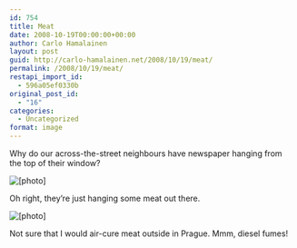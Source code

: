 ```yaml
---
id: 754
title: Meat
date: 2008-10-19T00:00:00+00:00
author: Carlo Hamalainen
layout: post
guid: http://carlo-hamalainen.net/2008/10/19/meat/
permalink: /2008/10/19/meat/
restapi_import_id:
  - 596a05ef0330b
original_post_id:
  - "16"
categories:
  - Uncategorized
format: image
---
```

Why do our across-the-street neighbours have newspaper hanging from the top of their window?

<img border="0" src="https://i0.wp.com/s3.amazonaws.com/carlo-hamalainen.net/oldblog/blogdata/medium/2008-10-04%2B%2B13-24-21.jpg?w=1100&#038;ssl=1" alt="[photo]" data-recalc-dims="1" /> 



Oh right, they&#8217;re just hanging some meat out there.

<img border="0" src="https://i2.wp.com/s3.amazonaws.com/carlo-hamalainen.net/oldblog/blogdata/medium/2008-10-04%2B%2B13-22-04.jpg?w=1100&#038;ssl=1" alt="[photo]" data-recalc-dims="1" /> 



Not sure that I would air-cure meat outside in Prague. Mmm, diesel fumes!